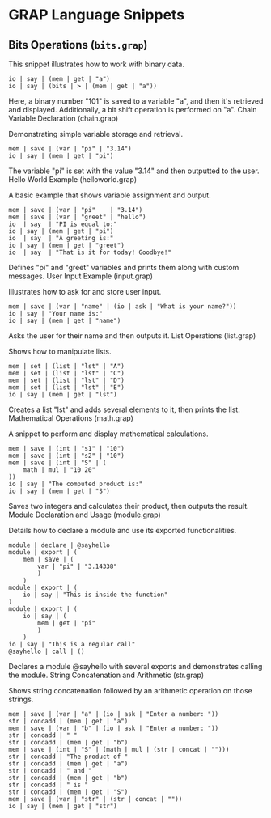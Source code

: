 # GRAP Language Snippets

## Bits Operations (`bits.grap`)

This snippet illustrates how to work with binary data.

```grapmem | save | (bin | "a" | "101")
io | say | (mem | get | "a")
io | say | (bits | > | (mem | get | "a"))
```

Here, a binary number "101" is saved to a variable "a", and then it's retrieved and displayed. Additionally, a bit shift operation is performed on "a".
Chain Variable Declaration (chain.grap)

Demonstrating simple variable storage and retrieval.

```grap
mem | save | (var | "pi" | "3.14")
io | say | (mem | get | "pi")
```
The variable "pi" is set with the value "3.14" and then outputted to the user.
Hello World Example (helloworld.grap)

A basic example that shows variable assignment and output.

```grap
mem | save | (var | "pi"    | "3.14")
mem | save | (var | "greet" | "hello")
io  | say  | "PI is equal to:"
io | say | (mem | get | "pi")
io  | say  | "A greeting is:"
io | say | (mem | get | "greet")
io  | say  | "That is it for today! Goodbye!"
```
Defines "pi" and "greet" variables and prints them along with custom messages.
User Input Example (input.grap)

Illustrates how to ask for and store user input.

```grap
mem | save | (var | "name" | (io | ask | "What is your name?"))
io | say | "Your name is:"
io | say | (mem | get | "name")
```
Asks the user for their name and then outputs it.
List Operations (list.grap)

Shows how to manipulate lists.

```grap
mem | set | (list | "lst" | "A")
mem | set | (list | "lst" | "C")
mem | set | (list | "lst" | "D")
mem | set | (list | "lst" | "E")
io | say | (mem | get | "lst")
```
Creates a list "lst" and adds several elements to it, then prints the list.
Mathematical Operations (math.grap)

A snippet to perform and display mathematical calculations.

```grap
mem | save | (int | "s1" | "10")
mem | save | (int | "s2" | "10")
mem | save | (int | "S" | (
    math | mul | "10 20"
))
io | say | "The computed product is:"
io | say | (mem | get | "S")
```
Saves two integers and calculates their product, then outputs the result.
Module Declaration and Usage (module.grap)

Details how to declare a module and use its exported functionalities.

```grap
module | declare | @sayhello
module | export | (
    mem | save | (
        var | "pi" | "3.14338"
        )
    )
module | export | (
    io | say | "This is inside the function"
)
module | export | (
    io | say | (
        mem | get | "pi"
        )
    )
io | say | "This is a regular call"
@sayhello | call | ()
```
Declares a module @sayhello with several exports and demonstrates calling the module.
String Concatenation and Arithmetic (str.grap)

Shows string concatenation followed by an arithmetic operation on those strings.

```grap
mem | save | (var | "a" | (io | ask | "Enter a number: "))
str | concadd | (mem | get | "a")
mem | save | (var | "b" | (io | ask | "Enter a number: "))
str | concadd | " "
str | concadd | (mem | get | "b")
mem | save | (int | "S" | (math | mul | (str | concat | "")))
str | concadd | "The product of "
str | concadd | (mem | get | "a")
str | concadd | " and "
str | concadd | (mem | get | "b")
str | concadd | " is "
str | concadd | (mem | get | "S")
mem | save | (var | "str" | (str | concat | ""))
io | say | (mem | get | "str")
```

